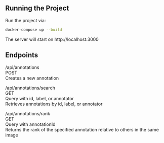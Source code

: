 ## Running the Project

Run the project via:

```bash
docker-compose up --build
```

The server will start on http://localhost:3000

## Endpoints

/api/annotations  
    POST  
    Creates a new annotation  

/api/annotations/search  
    GET  
    Query with id, label, or annotator  
    Retrieves annotations by id, label, or annotator  

/api/annotations/rank  
    GET  
    Query with annotationId  
    Returns the rank of the specified annotation relative to others in the same image